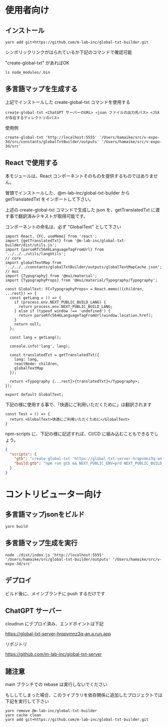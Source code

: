 # 使用者向け

## インストール

```shell
yarn add git+https://github.com/m-lab-inc/global-txt-builder.git
```

シンボリックリンクがはられているか下記のコマンドで確認可能

"create-global-txt" があればOK

```shell
ls node_modules/.bin
```

## 多言語マップを生成する

上記でインストールした create-global-txt コマンドを使用する

```shell
create-global-txt <ChatGPT サーバーのURL> <json ファイルの出力先パス> <JSX が存在するディレクトリのパス>
```

使用例

```shell
create-global-txt 'http://localhost:5555' '/Users/hamaike/src/v-expo-3d/src/constants/globalTxtBuilder/outputs' '/Users/hamaike/src/v-expo-3d/src'
```

## React で使用する

本モジュールは、React コンポーネントそのものを提供するものではありません。

冒頭でインストールした、@m-lab-inc/global-txt-builder から getTranslatedTxt をインポートして下さい。

上述の create-global-txt コマンドで生成した json を、getTranslatedTxt に渡す事で翻訳済みテキストが取得可能です。

コンポーネントの命名は、必ず "GlobalText" として下さい

```tsx
import React, {FC, useMemo} from 'react';
import {getTranslatedTxt} from '@m-lab-inc/global-txt-builder/dist/utils.js';
import {parseRfc5646LanguageTagFromUrl} from '../../../utils/langUtils';
// core
import globalTextMap from '../../../constants/globalTxtBuilder/outputs/globalTextMapCache.json';
// mui
import {Typography} from '@mui/material';
import {TypographyProps} from '@mui/material/Typography/Typography';

const GlobalText: FC<TypographyProps> = React.memo(({children, ...rest}) => {
  const getLang = () => {
    if (process.env.NEXT_PUBLIC_BUILD_LANG) {
      return process.env.NEXT_PUBLIC_BUILD_LANG;
    } else if (typeof window !== 'undefined') {
      return parseRfc5646LanguageTagFromUrl(window.location.href);
    }
    return null;
  };

  const lang = getLang();

  console.info('lang', lang);

  const translatedTxt = getTranslatedTxt({
    lang: lang,
    reactNode: children,
    globalTextMap
  });

  return <Typography {...rest}>{translatedTxt}</Typography>;
});

export default GlobalText;
```

下記の様に使用する事で、「快適にご利用いただくために」は翻訳されます

```tsx
const Test = () => {
  return <GlobalText>快適にご利用いただくために</GlobalText>
}
```

npm-scripts に、下記の様に記述すれば、CI/CD に組み込むこともできるでしょう。

```json
{
  "scripts": {
    "gtb": "create-global-txt 'https://global-txt-server-hrqpvmnz3q-an.a.run.app' './src/constants/globalTxtBuilder/outputs' './src'",
    "build:gtb": "npm run gtb && NEXT_PUBLIC_ENV=prd NEXT_PUBLIC_BUILD_LANG=en next build"
  }
}
```

# コントリビューター向け

## 多言語マップjsonをビルド

```shell
yarn build
```

## 多言語マップ生成を実行

```shell
node ./dist/index.js 'http://localhost:5555' '/Users/hamaike/src/global-txt-builder/outputs' '/Users/hamaike/src/v-expo-3d/src'
```

## デプロイ

ビルド後に、メインブランチに push するだけです

## ChatGPT サーバー

cloudrun にデプロイ済み、エンドポイントは下記

https://global-txt-server-hrqpvmnz3q-an.a.run.app

リポジトリ

https://github.com/m-lab-inc/global-txt-server

## 諸注意

main ブランチでの rebase は実行しないでください

もししてしまった場合、このライブラリを依存関係に追加したプロジェクトでは下記を実行して下さい

```shell
yarn remove @m-lab-inc/global-txt-builder
yarn cache clean
yarn add git+https://github.com/m-lab-inc/global-txt-builder.git
```
